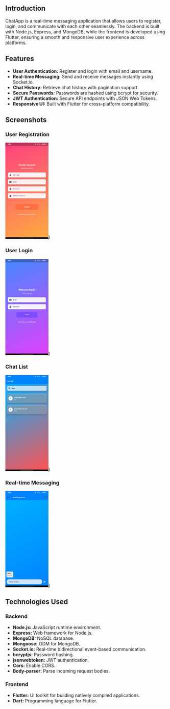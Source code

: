 ## Introduction

ChatApp is a real-time messaging application that allows users to register, login, and communicate with each other seamlessly. The backend is built with Node.js, Express, and MongoDB, while the frontend is developed using Flutter, ensuring a smooth and responsive user experience across platforms.

## Features

- **User Authentication:** Register and login with email and username.
- **Real-time Messaging:** Send and receive messages instantly using Socket.io.
- **Chat History:** Retrieve chat history with pagination support.
- **Secure Passwords:** Passwords are hashed using bcrypt for security.
- **JWT Authentication:** Secure API endpoints with JSON Web Tokens.
- **Responsive UI:** Built with Flutter for cross-platform compatibility.

## Screenshots

### User Registration

<img src="https://github.com/Priya129/chat_app/blob/main/assets/image3.jpg" alt="Product List" height="300"/>)

### User Login

<img src="https://github.com/Priya129/chat_app/blob/main/assets/image4.jpg" alt="Product List" height="300"/>)

### Chat List

<img src="https://github.com/Priya129/chat_app/blob/main/assets/image2.jpg" alt="Product List" height="300"/>)

### Real-time Messaging

<img src="https://github.com/Priya129/chat_app/blob/main/assets/image1.jpg" alt="Product List" height="300"/>)

## Technologies Used

### Backend

- **Node.js:** JavaScript runtime environment.
- **Express:** Web framework for Node.js.
- **MongoDB:** NoSQL database.
- **Mongoose:** ODM for MongoDB.
- **Socket.io:** Real-time bidirectional event-based communication.
- **bcryptjs:** Password hashing.
- **jsonwebtoken:** JWT authentication.
- **Cors:** Enable CORS.
- **Body-parser:** Parse incoming request bodies.

### Frontend

- **Flutter:** UI toolkit for building natively compiled applications.
- **Dart:** Programming language for Flutter.
